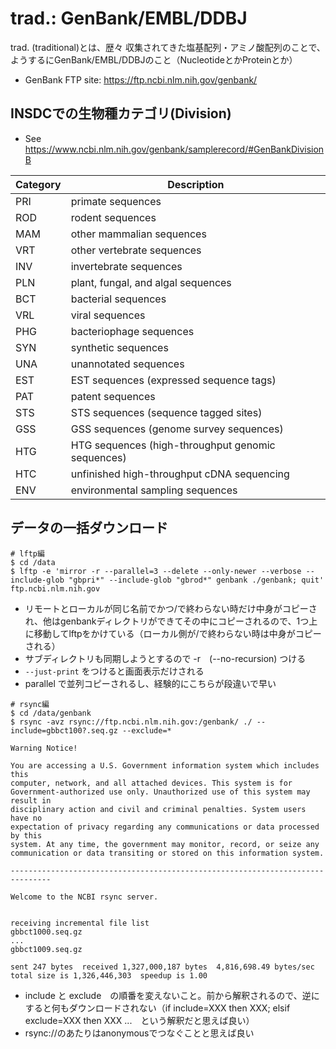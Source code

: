 # trad.: GenBank/EMBL/DDBJ

trad. (traditional)とは、歴々 収集されてきた塩基配列・アミノ酸配列のことで、ようするにGenBank/EMBL/DDBJのこと（NucleotideとかProteinとか）

- GenBank FTP site: https://ftp.ncbi.nlm.nih.gov/genbank/


## INSDCでの生物種カテゴリ(Division)
- See https://www.ncbi.nlm.nih.gov/genbank/samplerecord/#GenBankDivisionB

| Category | Description |
|---|---|
| PRI | primate sequences |
| ROD | rodent sequences |
| MAM | other mammalian sequences |
| VRT | other vertebrate sequences |
| INV | invertebrate sequences |
| PLN | plant, fungal, and algal sequences |
| BCT | bacterial sequences |
| VRL | viral sequences |
| PHG | bacteriophage sequences |
| SYN | synthetic sequences |
| UNA | unannotated sequences |
| EST | EST sequences (expressed sequence tags) |
| PAT | patent sequences |
| STS | STS sequences (sequence tagged sites) |
| GSS | GSS sequences (genome survey sequences) |
| HTG | HTG sequences (high-throughput genomic sequences) |
| HTC | unfinished high-throughput cDNA sequencing |
| ENV | environmental sampling sequences |

## データの一括ダウンロード
```
# lftp編
$ cd /data
$ lftp -e 'mirror -r --parallel=3 --delete --only-newer --verbose --include-glob "gbpri*" --include-glob "gbrod*" genbank ./genbank; quit' ftp.ncbi.nlm.nih.gov
```
- リモートとローカルが同じ名前でかつ/で終わらない時だけ中身がコピーされ、他はgenbankディレクトリができてその中にコピーされるので、1つ上に移動してlftpをかけている（ローカル側が/で終わらない時は中身がコピーされる）
- サブディレクトリも同期しようとするので -r　(--no-recursion) つける
- `--just-print` をつけると画面表示だけされる
- parallel で並列コピーされるし、経験的にこちらが段違いで早い


```
# rsync編
$ cd /data/genbank
$ rsync -avz rsync://ftp.ncbi.nlm.nih.gov:/genbank/ ./ --include=gbbct100?.seq.gz --exclude=*

Warning Notice!

You are accessing a U.S. Government information system which includes this
computer, network, and all attached devices. This system is for
Government-authorized use only. Unauthorized use of this system may result in
disciplinary action and civil and criminal penalties. System users have no
expectation of privacy regarding any communications or data processed by this
system. At any time, the government may monitor, record, or seize any
communication or data transiting or stored on this information system.

-------------------------------------------------------------------------------

Welcome to the NCBI rsync server.


receiving incremental file list
gbbct1000.seq.gz
...
gbbct1009.seq.gz

sent 247 bytes  received 1,327,000,187 bytes  4,816,698.49 bytes/sec
total size is 1,326,446,303  speedup is 1.00
```
- include と exclude　の順番を変えないこと。前から解釈されるので、逆にすると何もダウンロードされない（if include=XXX then XXX; elsif exclude=XXX then XXX ...　という解釈だと思えば良い）
- rsync://のあたりはanonymousでつなぐことと思えば良い



